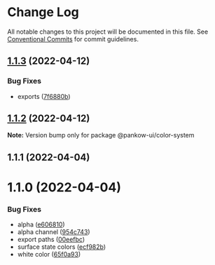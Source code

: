 # Change Log

All notable changes to this project will be documented in this file.
See [Conventional Commits](https://conventionalcommits.org) for commit guidelines.

## [1.1.3](https://github.com/samuelstroschein/pankow-ui/compare/@pankow-ui/color-system@1.1.2...@pankow-ui/color-system@1.1.3) (2022-04-12)


### Bug Fixes

* exports ([7f6880b](https://github.com/samuelstroschein/pankow-ui/commit/7f6880b86ec14b8bdb238139667036d1b3661b92))





## [1.1.2](https://github.com/samuelstroschein/pankow-ui/compare/@pankow-ui/color-system@1.1.1...@pankow-ui/color-system@1.1.2) (2022-04-12)

**Note:** Version bump only for package @pankow-ui/color-system





## 1.1.1 (2022-04-04)



# 1.1.0 (2022-04-04)


### Bug Fixes

* alpha ([e606810](https://github.com/samuelstroschein/pankow-ui/commit/e6068101ddf58d845d3d52bb51a7b0293de0ced5))
* alpha channel ([954c743](https://github.com/samuelstroschein/pankow-ui/commit/954c743cc49b3525aaf9f5069d28f954cda6167b))
* export paths ([00eefbc](https://github.com/samuelstroschein/pankow-ui/commit/00eefbc5524b898edd2d9c47ba82da92f63431ea))
* surface state colors ([ecf982b](https://github.com/samuelstroschein/pankow-ui/commit/ecf982b6bccfaf14869d85cda9a4e60ed6c87b7d))
* white color ([65f0a93](https://github.com/samuelstroschein/pankow-ui/commit/65f0a9380d5a852793497cfdc65c1451c185d811))
